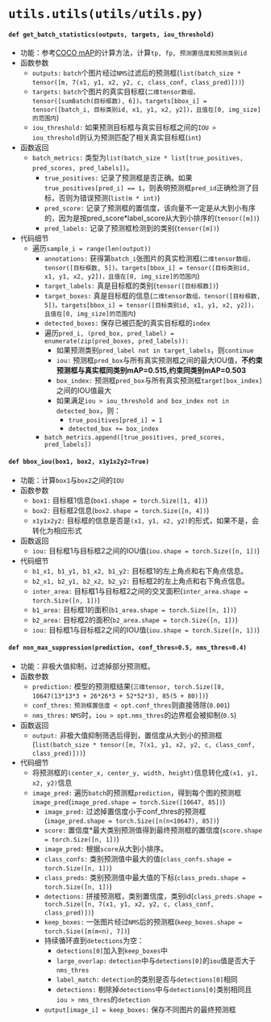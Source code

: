 # `utils.utils(utils/utils.py)`
#### `def get_batch_statistics(outputs, targets, iou_threshold)`
- 功能：参考[COCO mAP]的计算方法，计算`tp, fp, 预测置信度和预测类别id`
- 函数参数
  - `outputs:` `batch`个图片经过`NMS`过滤后的预测框(`list(batch_size * tensor([m, 7(x1, y1, x2, y2, c, class_conf, class_pred)]))`)
  - `targets:` `batch`个图片的真实目标框(`二维tensor数组，tensor([sumBatch(目标框数), 6])。targets[bbox_i] = tensor([batch_i, 目标类别id, x1, y1, x2, y2])，且值在[0, img_size]的范围内`)
  - `iou_threshold:` 如果预测目标框与真实目标框之间的`IOU > iou_threshold`则认为预测匹配了相关真实目标框(`int`)
- 函数返回
  - `batch_metrics:` 类型为`list(batch_size * list[true_positives, pred_scores, pred_labels])`。
    - `true_positives:` 记录了预测框是否正确。如果`true_positives[pred_i] == 1`，则表明预测框`pred_id`正确检测了目标，否则为错误预测(`list(m * int)`)
    - `pred_score:` 记录了预测框的置信度，该向量不一定是从大到小有序的，因为是按pred_score*label_score从大到小排序的(`tensor([m])`)
    - `pred_labels:` 记录了预测框检测到的类别(`tensor([m])`)
- 代码细节
  - 遍历`sample_i = range(len(output))`
    - `annotations:` 获得第`batch_i`张图片的真实检测框(`二维tensor数组，tensor([目标框数, 5])。targets[bbox_i] = tensor([目标类别id, x1, y1, x2, y2])，且值在[0, img_size]的范围内`)
    - `target_labels:` 真是目标框的类别(`tensor([目标框数])`)
    - `target_boxes:` 真是目标框的信息(`二维tensor数组，tensor([目标框数, 5])。targets[bbox_i] = tensor([目标类别id, x1, y1, x2, y2])，且值在[0, img_size]的范围内`)
    - `detected_boxes:` 保存已被匹配的真实目标框的`index`
    - 遍历`pred_i, (pred_box, pred_label) = enumerate(zip(pred_boxes, pred_labels)):`
      - 如果预测类别`pred_label not in target_labels`，则`continue`
      - `iou:` 预测框`pred_box`与所有真实预测框之间的最大IOU值，**不约束预测框与真实框同类别mAP=0.515,约束同类别mAP=0.503**
      - `box_index:` 预测框`pred_box`与所有真实预测框`target[box_index]`之间的IOU值最大
      - 如果满足`iou > iou_threshold and box_index not in detected_box`，则：
        - `true_positives[pred_i] = 1`
        - `detected_box += box_index`
    - `batch_metrics.append([true_positives, pred_scores, pred_labels])`

#### `def bbox_iou(box1, box2, x1y1x2y2=True)`
- 功能：计算`box1`与`box2`之间的`IOU`
- 函数参数
  - `box1:` 目标框1信息(`box1.shape = torch.Size([1, 4])`)
  - `box2:` 目标框2信息(`box2.shape = torch.Size([n, 4])`)
  - `x1y1x2y2:` 目标框的信息是否是`(x1, y1, x2, y2)`的形式，如果不是，会转化为相应形式
- 函数返回
  - `iou:` 目标框1与目标框2之间的IOU值(`iou.shape = torch.Size([n, 1])`)
- 代码细节
  - `b1_x1, b1_y1, b1_x2, b1_y2:` 目标框1的左上角点和右下角点信息。
  - `b2_x1, b2_y1, b2_x2, b2_y2:` 目标框2的左上角点和右下角点信息。
  - `inter_area:` 目标框1与目标框2之间的交叉面积(`inter_area.shape = torch.Size([n, 1])`)
  - `b1_area:` 目标框1的面积(`b1_area.shape = torch.Size([n, 1])`)
  - `b2_area:` 目标框2的面积(`b2_area.shape = torch.Size([n, 1])`)
  - `iou:` 目标框1与目标框2之间的IOU值(`iou.shape = torch.Size([n, 1])`)

#### `def non_max_suppression(prediction, conf_thres=0.5, nms_thres=0.4)`
- 功能：非极大值抑制，过滤掉部分预测框。
- 函数参数
  - `prediction:` 模型的预测框结果(`三维tensor, torch.Size([8, 10647(13*13*3 + 26*26*3 + 52*52*3), 85(5 + 80)])`)
  - `conf_thres:` `预测框置信度 < opt.conf_thres`则直接筛除(`0.001`)
  - `nms_thres:` `NMS`时，`iou > opt.nms_thres`的边界框会被抑制(`0.5`)
- 函数返回
  - `output:` 非极大值抑制筛选后得到，置信度从大到小的预测框(`list(batch_size * tensor([m, 7(x1, y1, x2, y2, c, class_conf, class_pred)]))`)
- 代码细节
  - 将预测框的`(center_x, center_y, width, height)`信息转化成`(x1, y1, x2, y2)`信息
  - `image_pred:` 遍历`batch`的预测框`prediction`，得到每个图的预测框`image_pred`(`image_pred.shape = torch.Size([10647, 85])`)
    - `image_pred:` 过滤掉置信度小于conf_thres的预测框(`image_pred.shape = torch.Size([n(n<10647), 85])`)
    - `score:` 置信度*最大类别预测值得到最终预测框的置信度(`score.shape = torch.Size([n, 1])`)
    - `image_pred:` 根据`score`从大到小排序。
    - `class_confs:` 类别预测值中最大的值(`class_confs.shape = torch.Size([n, 1])`)
    - `class_preds:` 类别预测值中最大值的下标(`class_preds.shape = torch.Size([n, 1])`)
    - `detections:` 拼接预测框，类别置信度，类别id(`class_preds.shape = torch.Size([n, 7(x1, y1, x2, y2, c, class_conf, class_pred)])`)
    - `keep_boxes:` 一张图片经过`NMS`后的预测框(`keep_boxes.shape = torch.Size([m(m<n), 7])`)
    - 持续循环直到`detections`为空：
      - `detections[0]`加入到`keep_boxes`中
      - `large_overlap:` `detection`中与`detections[0]`的`iou`值是否大于`nms_thres`
      - `label_match:` `detection`的类别是否与`detections[0]`相同
      - `detections:` 剔除掉`detections`中与`detections[0]`类别相同且`iou > nms_thres`的`detection`
    - `output[image_i] = keep_boxes:` 保存不同图片的最终预测框

[COCO mAP]:<https://github.com/LbyG/MOT-Paper-Notes/blob/master/evaluate-metric.md#map%E7%9B%AE%E6%A0%87%E6%A3%80%E6%B5%8B>
